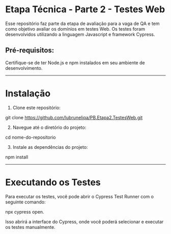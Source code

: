 # Etapa Técnica - Parte 2 - Testes Web

Esse repositório faz parte da etapa de avaliação para a vaga de QA e tem como objetivo avaliar os domínios em testes Web. Os testes foram desenvolvidos utilizando a linguagem Javascript e framework Cypress.

## Pré-requisitos:

Certifique-se de ter Node.js e npm instalados em seu ambiente de desenvolvimento.

___________________________________________________________________________________________________________________________________________________________________________________________________________________

# Instalação

1. Clone este repositório:

git clone https://github.com/lubruneliqa/PB.Etapa2.TestesWeb.git

2. Navegue até o diretório do projeto:

cd nome-do-repositorio

3. Instale as dependências do projeto:

npm install
___________________________________________________________________________________________________________________________________________________________________________________________________________________

# Executando os Testes

Para executar os testes, você pode abrir o Cypress Test Runner com o seguinte comando:

npx cypress open.

Isso abrirá a interface do Cypress, onde você poderá selecionar e executar os testes manualmente.

